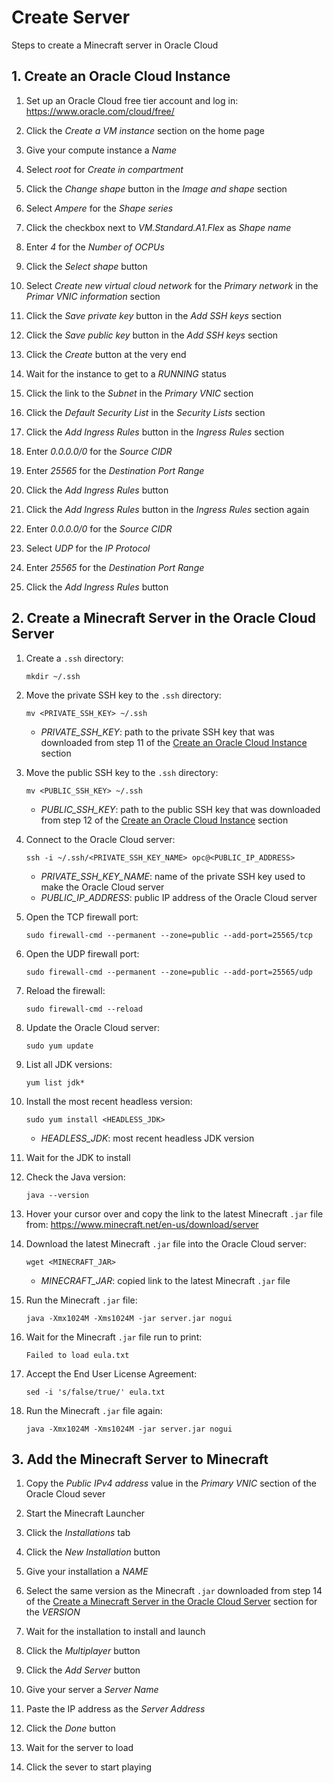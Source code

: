 # Create Server
Steps to create a Minecraft server in Oracle Cloud

## 1. Create an Oracle Cloud Instance

1. Set up an Oracle Cloud free tier account and log in: https://www.oracle.com/cloud/free/

2. Click the *Create a VM instance* section on the home page

3. Give your compute instance a *Name*

4. Select *root* for *Create in compartment*

5. Click the *Change shape* button in the *Image and shape* section

6. Select *Ampere* for the *Shape series*

7. Click the checkbox next to *VM.Standard.A1.Flex* as *Shape name*

8. Enter *4* for the *Number of OCPUs*

9. Click the *Select shape* button

10. Select *Create new virtual cloud network* for the *Primary network* in the *Primar VNIC information* section

11. Click the *Save private key* button in the *Add SSH keys* section

12. Click the *Save public key* button in the *Add SSH keys* section

13. Click the *Create* button at the very end

14. Wait for the instance to get to a *RUNNING* status

15. Click the link to the *Subnet* in the *Primary VNIC* section

16. Click the *Default Security List* in the *Security Lists* section

17. Click the *Add Ingress Rules* button in the *Ingress Rules* section

18. Enter *0.0.0.0/0* for the *Source CIDR*

19. Enter *25565* for the *Destination Port Range*

20. Click the *Add Ingress Rules* button

21. Click the *Add Ingress Rules* button in the *Ingress Rules* section again

22. Enter *0.0.0.0/0* for the *Source CIDR*

23. Select *UDP* for the *IP Protocol*

24. Enter *25565* for the *Destination Port Range*

25. Click the *Add Ingress Rules* button

## 2. Create a Minecraft Server in the Oracle Cloud Server

1. Create a `.ssh` directory:
    ```
    mkdir ~/.ssh
    ```

2. Move the private SSH key to the `.ssh` directory:
    ```
    mv <PRIVATE_SSH_KEY> ~/.ssh
    ```
    - *PRIVATE_SSH_KEY*: path to the private SSH key that was downloaded from step 11 of the [Create an Oracle Cloud Instance](#create-an-oracle-cloud-instance) section

3. Move the public SSH key to the `.ssh` directory:
    ```
    mv <PUBLIC_SSH_KEY> ~/.ssh
    ```
    - *PUBLIC_SSH_KEY*: path to the public SSH key that was downloaded from step 12 of the [Create an Oracle Cloud Instance](#create-an-oracle-cloud-instance) section

4. Connect to the Oracle Cloud server:
    ```
    ssh -i ~/.ssh/<PRIVATE_SSH_KEY_NAME> opc@<PUBLIC_IP_ADDRESS>
    ```
    - *PRIVATE_SSH_KEY_NAME*: name of the private SSH key used to make the Oracle Cloud server
    - *PUBLIC_IP_ADDRESS*: public IP address of the Oracle Cloud server

5. Open the TCP firewall port:
    ```
    sudo firewall-cmd --permanent --zone=public --add-port=25565/tcp
    ```

6. Open the UDP firewall port:
    ```
    sudo firewall-cmd --permanent --zone=public --add-port=25565/udp
    ```

7. Reload the firewall:
    ```
    sudo firewall-cmd --reload
    ```

8. Update the Oracle Cloud server:
    ```
    sudo yum update
    ```

9. List all JDK versions:
    ```
    yum list jdk*
    ```

10. Install the most recent headless version:
    ```
    sudo yum install <HEADLESS_JDK>
    ```
    - *HEADLESS_JDK*: most recent headless JDK version

11. Wait for the JDK to install

12. Check the Java version:
    ```
    java --version
    ```

13. Hover your cursor over and copy the link to the latest Minecraft `.jar` file from: https://www.minecraft.net/en-us/download/server

14. Download the latest Minecraft `.jar` file into the Oracle Cloud server:
    ```
    wget <MINECRAFT_JAR>
    ```
    - *MINECRAFT_JAR*: copied link to the latest Minecraft `.jar` file

15. Run the Minecraft `.jar` file:
    ```
    java -Xmx1024M -Xms1024M -jar server.jar nogui
    ```

16. Wait for the Minecraft `.jar` file run to print:
    ```
    Failed to load eula.txt
    ```

17. Accept the End User License Agreement:
    ```
    sed -i 's/false/true/' eula.txt
    ```

18. Run the Minecraft `.jar` file again:
    ```
    java -Xmx1024M -Xms1024M -jar server.jar nogui
    ```

## 3. Add the Minecraft Server to Minecraft

1. Copy the *Public IPv4 address* value in the *Primary VNIC* section of the Oracle Cloud sever

2. Start the Minecraft Launcher

3. Click the *Installations* tab

4. Click the *New Installation* button

5. Give your installation a *NAME*

6. Select the same version as the Minecraft `.jar` downloaded from step 14 of the [Create a Minecraft Server in the Oracle Cloud Server](#create-a-minecraft-server-in-the-oracle-cloud-server) section for the *VERSION*

7. Wait for the installation to install and launch

8. Click the *Multiplayer* button

9. Click the *Add Server* button

10. Give your server a *Server Name*

11. Paste the IP address as the *Server Address*

12. Click the *Done* button

12. Wait for the server to load

13. Click the sever to start playing
